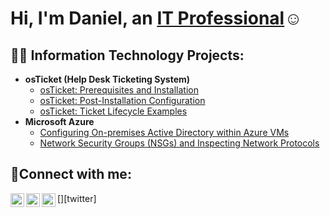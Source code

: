 <h1>Hi, I'm Daniel, an <a href="www.linkedin.com/in/daniel-llargues">IT Professional</a>☺</h1>

<h2>👨‍💻 Information Technology Projects:</h2>

- <b>osTicket (Help Desk Ticketing System)</b>
  - [osTicket: Prerequisites and Installation](https://github.com/llarguesdaniel/osticket-prereqs)
  - [osTicket: Post-Installation Configuration](https://github.com/llarguesdaniel/post-install-config)
  - [osTicket: Ticket Lifecycle Examples](https://github.com/llarguesdaniel/ticket-lifecycle)
- <b>Microsoft Azure</b>
  - [Configuring On-premises Active Directory within Azure VMs](https://github.com/llarguesdaniel/configure-ad)
  - [Network Security Groups (NSGs) and Inspecting Network Protocols](https://github.com/llarguesdaniel/azure-network-protocols)

<h2>🤳Connect with me:</h2>

[<img align="left" alt="Josh | Twitter" width="22px" src="https://cdn.jsdelivr.net/npm/simple-icons@v3/icons/twitter.svg" />][twitter]
[<img align="left" alt="Josh | LinkedIn" width="22px" src="https://cdn.jsdelivr.net/npm/simple-icons@v3/icons/linkedin.svg" />][linkedin]
[<img align="left" alt="Josh | Instagram" width="22px" src="https://cdn.jsdelivr.net/npm/simple-icons@v3/icons/instagram.svg" />][instagram]

[instagram]: https://www.instagram.com/cheapestdon/
[linkedin]: https://www.linkedin.com/in/daniel-llargues
<!--
**llarguesdaniel/llarguesdaniel** is a ✨ _special_ ✨ repository because its `README.md` (this file) appears on your GitHub profile.

Here are some ideas to get you started:

- 🔭 I’m currently working on ...
- 🌱 I’m currently learning ...
- 👯 I’m looking to collaborate on ...
- 🤔 I’m looking for help with ...
- 💬 Ask me about ...
- 📫 How to reach me: ...
- 😄 Pronouns: ...
- ⚡ Fun fact: ...
-->
